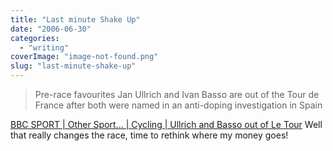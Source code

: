 ```yaml
---
title: "Last minute Shake Up"
date: "2006-06-30"
categories: 
  - "writing"
coverImage: "image-not-found.png"
slug: "last-minute-shake-up"
---
```


> Pre-race favourites Jan Ullrich and Ivan Basso are out of the Tour de France after both were named in an anti-doping investigation in Spain

[BBC SPORT | Other Sport… | Cycling | Ullrich and Basso out of Le Tour](http://news.bbc.co.uk/sport1/hi/other_sports/cycling/5132320.stm) Well that really changes the race, time to rethink where my money goes!
